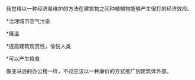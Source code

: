 我觉得以一种经济易维护的方法在建筑物之间种植植物能够产生很打的经济效应。

*治理城市空气污染

*降温

*提高建筑观赏性，愉悦人类

*可以产生粮食

像亚马逊的办公楼一样，不过应该以一种廉价的方式推广到建筑体外部。
